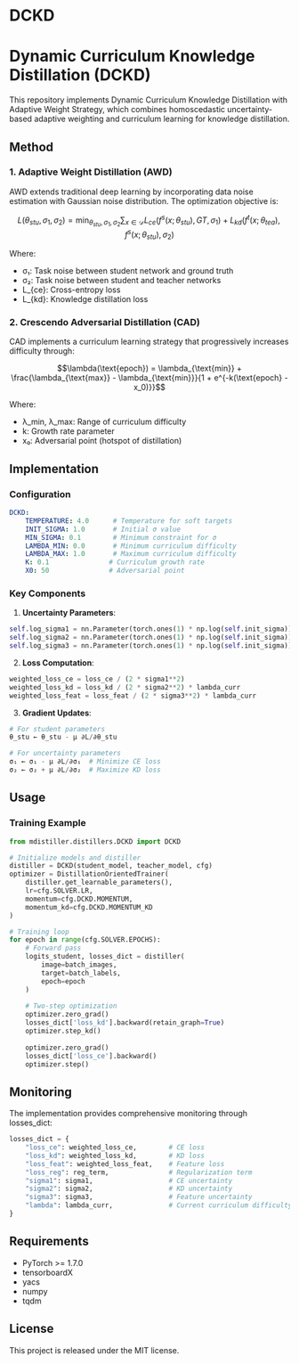 # DCKD
# Dynamic Curriculum Knowledge Distillation (DCKD)

This repository implements Dynamic Curriculum Knowledge Distillation with Adaptive Weight Strategy, which combines homoscedastic uncertainty-based adaptive weighting and curriculum learning for knowledge distillation.

## Method

### 1. Adaptive Weight Distillation (AWD)
AWD extends traditional deep learning by incorporating data noise estimation with Gaussian noise distribution. The optimization objective is:
```math
L(\theta_{stu},\sigma_1,\sigma_2) = \min_{\theta_{stu},\sigma_1,\sigma_2} \sum_{x \in \mathcal{D}} L_{ce}(f^s(x; \theta_{stu}), GT, \sigma_1) + L_{kd}(f^t(x; \theta_{tea}), f^s(x; \theta_{stu}), \sigma_2)
```

Where:
- σ₁: Task noise between student network and ground truth
- σ₂: Task noise between student and teacher networks
- L_{ce}: Cross-entropy loss
- L_{kd}: Knowledge distillation loss

### 2. Crescendo Adversarial Distillation (CAD)
CAD implements a curriculum learning strategy that progressively increases difficulty through:

```math
\lambda(\text{epoch}) = \lambda_{\text{min}} + \frac{\lambda_{\text{max}} - \lambda_{\text{min}}}{1 + e^{-k(\text{epoch} - x_0)}}
```

Where:
- λ_min, λ_max: Range of curriculum difficulty
- k: Growth rate parameter
- x₀: Adversarial point (hotspot of distillation)

## Implementation

### Configuration
```yaml
DCKD:
    TEMPERATURE: 4.0      # Temperature for soft targets
    INIT_SIGMA: 1.0       # Initial σ value
    MIN_SIGMA: 0.1        # Minimum constraint for σ
    LAMBDA_MIN: 0.0       # Minimum curriculum difficulty
    LAMBDA_MAX: 1.0       # Maximum curriculum difficulty
    K: 0.1               # Curriculum growth rate
    X0: 50               # Adversarial point
```

### Key Components

1. **Uncertainty Parameters**:
```python
self.log_sigma1 = nn.Parameter(torch.ones(1) * np.log(self.init_sigma))  # CE loss
self.log_sigma2 = nn.Parameter(torch.ones(1) * np.log(self.init_sigma))  # KD loss
self.log_sigma3 = nn.Parameter(torch.ones(1) * np.log(self.init_sigma))  # Feature loss
```

2. **Loss Computation**:
```python
weighted_loss_ce = loss_ce / (2 * sigma1**2)
weighted_loss_kd = loss_kd / (2 * sigma2**2) * lambda_curr
weighted_loss_feat = loss_feat / (2 * sigma3**2) * lambda_curr
```

3. **Gradient Updates**:
```python
# For student parameters
θ_stu ← θ_stu - μ ∂L/∂θ_stu

# For uncertainty parameters
σ₁ ← σ₁ - μ ∂L/∂σ₁  # Minimize CE loss
σ₂ ← σ₂ + μ ∂L/∂σ₂  # Maximize KD loss
```

## Usage

### Training Example
```python
from mdistiller.distillers.DCKD import DCKD

# Initialize models and distiller
distiller = DCKD(student_model, teacher_model, cfg)
optimizer = DistillationOrientedTrainer(
    distiller.get_learnable_parameters(),
    lr=cfg.SOLVER.LR,
    momentum=cfg.DCKD.MOMENTUM,
    momentum_kd=cfg.DCKD.MOMENTUM_KD
)

# Training loop
for epoch in range(cfg.SOLVER.EPOCHS):
    # Forward pass
    logits_student, losses_dict = distiller(
        image=batch_images,
        target=batch_labels,
        epoch=epoch
    )
    
    # Two-step optimization
    optimizer.zero_grad()
    losses_dict['loss_kd'].backward(retain_graph=True)
    optimizer.step_kd()
    
    optimizer.zero_grad()
    losses_dict['loss_ce'].backward()
    optimizer.step()
```

## Monitoring

The implementation provides comprehensive monitoring through losses_dict:
```python
losses_dict = {
    "loss_ce": weighted_loss_ce,        # CE loss
    "loss_kd": weighted_loss_kd,        # KD loss
    "loss_feat": weighted_loss_feat,    # Feature loss
    "loss_reg": reg_term,               # Regularization term
    "sigma1": sigma1,                   # CE uncertainty
    "sigma2": sigma2,                   # KD uncertainty
    "sigma3": sigma3,                   # Feature uncertainty
    "lambda": lambda_curr,              # Current curriculum difficulty
}
```

## Requirements
- PyTorch >= 1.7.0
- tensorboardX
- yacs
- numpy
- tqdm

## License
This project is released under the MIT license.

 
